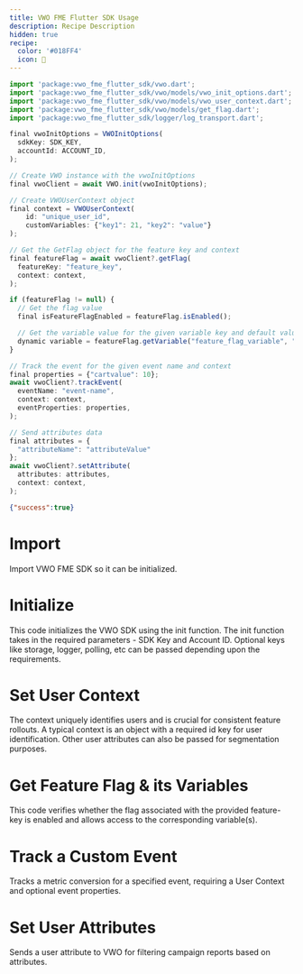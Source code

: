 ```yaml
---
title: VWO FME Flutter SDK Usage
description: Recipe Description
hidden: true
recipe:
  color: '#018FF4'
  icon: 🦉
---
```

```javascript Dart
import 'package:vwo_fme_flutter_sdk/vwo.dart';
import 'package:vwo_fme_flutter_sdk/vwo/models/vwo_init_options.dart';
import 'package:vwo_fme_flutter_sdk/vwo/models/vwo_user_context.dart';
import 'package:vwo_fme_flutter_sdk/vwo/models/get_flag.dart';
import 'package:vwo_fme_flutter_sdk/logger/log_transport.dart';

final vwoInitOptions = VWOInitOptions(
  sdkKey: SDK_KEY,
  accountId: ACCOUNT_ID,
);

// Create VWO instance with the vwoInitOptions
final vwoClient = await VWO.init(vwoInitOptions);

// Create VWOUserContext object
final context = VWOUserContext(
    id: "unique_user_id",
    customVariables: {"key1": 21, "key2": "value"}
);

// Get the GetFlag object for the feature key and context
final featureFlag = await vwoClient?.getFlag(
  featureKey: "feature_key",
  context: context,
);

if (featureFlag != null) {
  // Get the flag value
  final isFeatureFlagEnabled = featureFlag.isEnabled();

  // Get the variable value for the given variable key and default value
  dynamic variable = featureFlag.getVariable("feature_flag_variable", "default-value");
}

// Track the event for the given event name and context
final properties = {"cartvalue": 10};
await vwoClient?.trackEvent(
  eventName: "event-name",
  context: context,
  eventProperties: properties,
);

// Send attributes data
final attributes = {
  "attributeName": "attributeValue"
};
await vwoClient?.setAttribute(
  attributes: attributes,
  context: context,
);
```

```json Response Example
{"success":true}
```

# Import

<!-- javascript@1-5 -->

Import VWO FME SDK so it can be initialized.

# Initialize

<!-- javascript@7-13 -->

This code initializes the VWO SDK using the init function. The init function takes in the required parameters - SDK Key and Account ID. Optional keys like storage, logger, polling, etc can be passed depending upon the requirements.

# Set User Context

<!-- javascript@15-19 -->

The context uniquely identifies users and is crucial for consistent feature rollouts. A typical context is an object with a required id key for user identification. Other user attributes can also be passed for segmentation purposes.

# Get Feature Flag & its Variables

<!-- javascript@21-25 -->

This code verifies whether the flag associated with the provided feature-key is enabled and allows access to the corresponding variable(s).

# Track a Custom Event

<!-- javascript@35-41 -->

Tracks a metric conversion for a specified event, requiring a User Context and optional event properties.

# Set User Attributes

<!-- javascript@43-50 -->

Sends a user attribute to VWO for filtering campaign reports based on attributes.